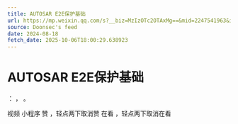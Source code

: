 ```yaml
---
title: AUTOSAR E2E保护基础
url: https://mp.weixin.qq.com/s?__biz=MzIzOTc2OTAxMg==&mid=2247541963&idx=1&sn=7f3665c4fc07e1db68162f023d3b8942
source: Doonsec's feed
date: 2024-08-18
fetch_date: 2025-10-06T18:00:29.638923
---
```


# AUTOSAR E2E保护基础

：
，
。

视频
小程序
赞
，轻点两下取消赞
在看
，轻点两下取消在看